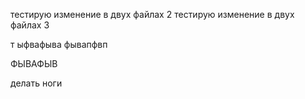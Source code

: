 
тестирую изменение в двух файлах 2
тестирую изменение в двух файлах 3

т
ыфвафыва
фывапфвп


ФЫВАФЫВ

делать ноги
